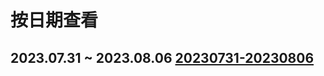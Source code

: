 # 按日期查看

## 2023.07.31 ~ 2023.08.06 [20230731-20230806](https://women-in-computer-science.github.io/Women-in-CS-Archive/by_date/20230731-20230806/)

